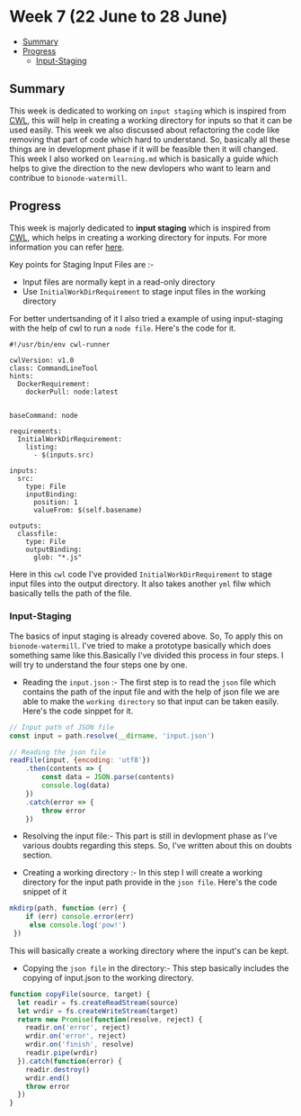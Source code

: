# Week 7 (22 June to 28 June)


- [Summary](#summary)
- [Progress](#progress)
    - [Input-Staging](#input-staging)



## Summary

This week is dedicated to working on `input staging` which is inspired from [CWL](https://www.commonwl.org/), this will help 
in creating a working directory for inputs so that it can be used easily. This week we also discussed about refactoring the 
code like removing that part of code which hard to understand. So, basically all these things are in development phase if 
it will be feasible then it will changed. This week I also worked on `learning.md` which is basically a guide which helps to 
give the direction to the new devlopers who want to learn and contribue to `bionode-watermill`.


## Progress

This week is majorly dedicated to **input staging** which is inspired from [CWL](https://www.commonwl.org/), which helps in
creating a working directory for inputs. For more information you can refer [here](https://www.commonwl.org/user_guide/15-staging/).

Key points for Staging Input Files are :-

* Input files are normally kept in a read-only directory
* Use `InitialWorkDirRequirement` to stage input files in the working directory

For better undertsanding of it I also tried a example of using input-staging with the help of cwl to run a `node file`.
Here's the code for it.

```cwl
#!/usr/bin/env cwl-runner

cwlVersion: v1.0
class: CommandLineTool
hints:
  DockerRequirement:
    dockerPull: node:latest


baseCommand: node

requirements:
  InitialWorkDirRequirement:
    listing:
      - $(inputs.src)

inputs:
  src:
    type: File
    inputBinding:
      position: 1
      valueFrom: $(self.basename)

outputs:
  classfile:
    type: File
    outputBinding:
      glob: "*.js"

```

Here in this `cwl` code I've provided `InitialWorkDirRequirement` to stage input files into the output directory. It also 
takes another `yml` filw which basically tells the path of the file.

### Input-Staging

The basics of input staging is already covered above. So, To apply this on `bionode-watermill`. I've tried to make a 
prototype basically which does something same like this.Basically I've divided this process in four steps. I will try to 
understand the four steps one by one.

* Reading the `input.json` :- The first step is to read the `json` file which contains the path of the input file and 
with the help of json file we are able to make the `working directory` so that input can be taken easily. Here's the code sinppet for it.

```js
// Input path of JSON file
const input = path.resolve(__dirname, 'input.json')

// Reading the json file
readFile(input, {encoding: 'utf8'})
	.then(contents => {
		const data = JSON.parse(contents)
		console.log(data)
	})
	.catch(error => {
		throw error
	})
```

* Resolving the input file:- This part is still in devlopment phase as I've various doubts regarding this steps. So, I've 
written about this on doubts section.

* Creating a working directory :- In this step I will create a working directory for the input path provide in the `json file`.
Here's the code snippet of it

```js
mkdirp(path, function (err) {
    if (err) console.error(err)
     else console.log('pow!')
 })
 ```
This will basically create a working directory where the input's can be kept.


*  Copying the `json file` in the directory:- This step basically includes the copying of input.json to the working directory.

```js
function copyFile(source, target) {
  let readir = fs.createReadStream(source)
  let wrdir = fs.createWriteStream(target)
  return new Promise(function(resolve, reject) {
    readir.on('error', reject)
    wrdir.on('error', reject)
    wrdir.on('finish', resolve)
    readir.pipe(wrdir)
  }).catch(function(error) {
    readir.destroy()
    wrdir.end()
    throw error
  })
}
```
